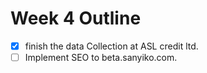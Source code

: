 # Week 4 Outline

- [x] finish the data Collection at ASL credit ltd.
- [ ] Implement SEO to beta.sanyiko.com.
